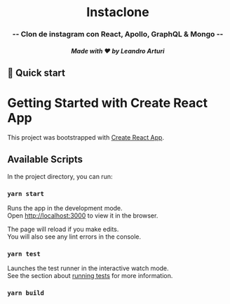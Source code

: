 
<h1 align="center">
  Instaclone
</h1>

<h3 align="center">
  -- Clon de instagram con React, Apollo, GraphQL & Mongo --
</h3>

<h5 align="center">
  Made with ❤️ by Leandro Arturi
</h5>

## 🚀 Quick start

# Getting Started with Create React App

This project was bootstrapped with [Create React App](https://github.com/facebook/create-react-app).

## Available Scripts

In the project directory, you can run:

### `yarn start`

Runs the app in the development mode.\
Open [http://localhost:3000](http://localhost:3000) to view it in the browser.

The page will reload if you make edits.\
You will also see any lint errors in the console.

### `yarn test`

Launches the test runner in the interactive watch mode.\
See the section about [running tests](https://facebook.github.io/create-react-app/docs/running-tests) for more information.

### `yarn build`
